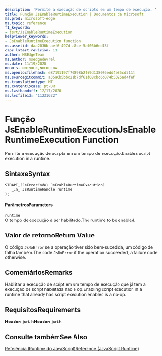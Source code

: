 ```yaml
---
description: 'Permite a execução de scripts em um tempo de execução. '
title: Função JsEnableRuntimeExecution | Documentos da Microsoft
ms.prod: microsoft-edge
ms.topic: reference
f1_keywords:
- jsrt/JsEnableRuntimeExecution
helpviewer_keywords:
- JsEnableRuntimeExecution function
ms.assetid: daa2036b-aef6-497d-a8ce-5a006b6ed13f
caps.latest.revision: 12
author: MSEdgeTeam
ms.author: msedgedevrel
ms.date: 11/19/2020
ROBOTS: NOINDEX,NOFOLLOW
ms.openlocfilehash: e87191197f70898b2f69d138026edd4e75cd5114
ms.sourcegitcommit: a35a6b5bbc21b7df61d08cbc6b074b5325ad4fef
ms.translationtype: MT
ms.contentlocale: pt-BR
ms.lasthandoff: 12/17/2020
ms.locfileid: "11231622"
---
```

# <span data-ttu-id="cd28e-103">Função JsEnableRuntimeExecution</span><span class="sxs-lookup"><span data-stu-id="cd28e-103">JsEnableRuntimeExecution Function</span></span>

<span data-ttu-id="cd28e-104">Permite a execução de scripts em um tempo de execução.</span><span class="sxs-lookup"><span data-stu-id="cd28e-104">Enables script execution in a runtime.</span></span>  
  
## <span data-ttu-id="cd28e-105">Sintaxe</span><span class="sxs-lookup"><span data-stu-id="cd28e-105">Syntax</span></span>  
  
```cpp  
STDAPI_(JsErrorCode) JsEnableRuntimeExecution(  
   _In_ JsRuntimeHandle runtime  
);  
```  
  
#### <span data-ttu-id="cd28e-106">Parâmetros</span><span class="sxs-lookup"><span data-stu-id="cd28e-106">Parameters</span></span>  
 `runtime`  
 <span data-ttu-id="cd28e-107">O tempo de execução a ser habilitado.</span><span class="sxs-lookup"><span data-stu-id="cd28e-107">The runtime to be enabled.</span></span>  
  
## <span data-ttu-id="cd28e-108">Valor de retorno</span><span class="sxs-lookup"><span data-stu-id="cd28e-108">Return Value</span></span>  
 <span data-ttu-id="cd28e-109">O código `JsNoError` se a operação tiver sido bem-sucedida, um código de falha também.</span><span class="sxs-lookup"><span data-stu-id="cd28e-109">The code `JsNoError` if the operation succeeded, a failure code otherwise.</span></span>  
  
## <span data-ttu-id="cd28e-110">Comentários</span><span class="sxs-lookup"><span data-stu-id="cd28e-110">Remarks</span></span>  
 <span data-ttu-id="cd28e-111">Habilitar a execução de script em um tempo de execução que já tem a execução de script habilitada não é op.</span><span class="sxs-lookup"><span data-stu-id="cd28e-111">Enabling script execution in a runtime that already has script execution enabled is a no-op.</span></span>  
  
## <span data-ttu-id="cd28e-112">Requisitos</span><span class="sxs-lookup"><span data-stu-id="cd28e-112">Requirements</span></span>  
 <span data-ttu-id="cd28e-113">**Header:** jsrt. h</span><span class="sxs-lookup"><span data-stu-id="cd28e-113">**Header:** jsrt.h</span></span>  
  
## <span data-ttu-id="cd28e-114">Consulte também</span><span class="sxs-lookup"><span data-stu-id="cd28e-114">See Also</span></span>  
 [<span data-ttu-id="cd28e-115">Referência (Runtime do JavaScript)</span><span class="sxs-lookup"><span data-stu-id="cd28e-115">Reference (JavaScript Runtime)</span></span>](../chakra-hosting/reference-javascript-runtime.md)
